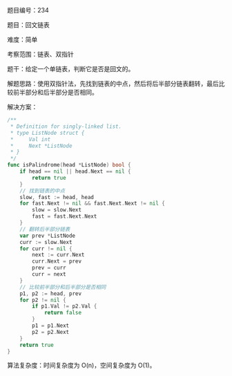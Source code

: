 题目编号：234

题目：回文链表

难度：简单

考察范围：链表、双指针

题干：给定一个单链表，判断它是否是回文的。

解题思路：使用双指针法，先找到链表的中点，然后将后半部分链表翻转，最后比较前半部分和后半部分是否相同。

解决方案：

```go
/**
 * Definition for singly-linked list.
 * type ListNode struct {
 *     Val int
 *     Next *ListNode
 * }
 */
func isPalindrome(head *ListNode) bool {
    if head == nil || head.Next == nil {
        return true
    }
    // 找到链表的中点
    slow, fast := head, head
    for fast.Next != nil && fast.Next.Next != nil {
        slow = slow.Next
        fast = fast.Next.Next
    }
    // 翻转后半部分链表
    var prev *ListNode
    curr := slow.Next
    for curr != nil {
        next := curr.Next
        curr.Next = prev
        prev = curr
        curr = next
    }
    // 比较前半部分和后半部分是否相同
    p1, p2 := head, prev
    for p2 != nil {
        if p1.Val != p2.Val {
            return false
        }
        p1 = p1.Next
        p2 = p2.Next
    }
    return true
}
```

算法复杂度：时间复杂度为 O(n)，空间复杂度为 O(1)。